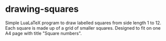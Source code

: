 # drawing-squares

Simple LuaLaTeX program to draw labelled squares from side length 1 to 12. Each square is made up of a grid of smaller squares. Designed to fit on one A4 page with title "Square numbers".
